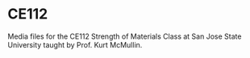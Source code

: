 # CE112

Media files for the CE112 Strength of Materials Class at San Jose State University taught by Prof. Kurt McMullin.
